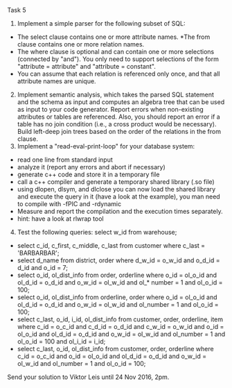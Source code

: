 Task 5

1. Implement a simple parser for the following subset of SQL:
* The select clause contains one or more attribute names.
*The from clause contains one or more relation names.
* The where clause is optional and can contain one or more selections (connected by "and"). You only need to support selections of the form "attribute = attribute" and "attribute = constant".
* You can assume that each relation is referenced only once, and that all attribute names are unique.
2. Implement semantic analysis, which takes the parsed SQL statement and the schema as input and computes an algebra tree that can be used as input to your code generator. Report errors when non-existing attributes or tables are referenced. Also, you should report an error if a table has no join condition (i.e., a cross product would be necessary). Build left-deep join trees based on the order of the relations in the from clause.
3. Implement a "read-eval-print-loop" for your database system:
* read one line from standard input
* analyze it (report any errors and abort if necessary)
* generate c++ code and store it in a temporary file
* call a c++ compiler and generate a temporary shared library (.so file)
* using dlopen, dlsym, and dlclose you can now load the shared library and execute the query in it (have a look at the example), you man need to compile with -fPIC and -rdynamic
* Measure and report the compilation and the execution times separately.
* hint: have a look at rlwrap tool
4. Test the following queries:
select w_id from warehouse;
* select c_id, c_first, c_middle, c_last from customer where c_last = 'BARBARBAR';
* select d_name from district, order where d_w_id = o_w_id and o_d_id = d_id and o_id = 7;
* select o_id, ol_dist_info from order, orderline where o_id = ol_o_id and ol_d_id = o_d_id and o_w_id = ol_w_id and ol_* number = 1 and ol_o_id = 100;
* select o_id, ol_dist_info from orderline, order where o_id = ol_o_id and ol_d_id = o_d_id and o_w_id = ol_w_id and ol_number = 1 and ol_o_id = 100;
* select c_last, o_id, i_id, ol_dist_info from customer, order, orderline, item where c_id = o_c_id and c_d_id = o_d_id and c_w_id = o_w_id and o_id = ol_o_id and ol_d_id = o_d_id and o_w_id = ol_w_id and ol_number = 1 and ol_o_id = 100 and ol_i_id = i_id;
* select c_last, o_id, ol_dist_info from customer, order, orderline where c_id = o_c_id and o_id = ol_o_id and ol_d_id = o_d_id and o_w_id = ol_w_id and ol_number = 1 and ol_o_id = 100;

Send your solution to Viktor Leis until 24 Nov 2016, 2pm.